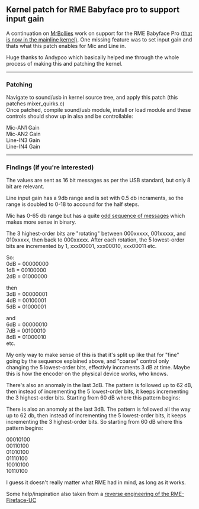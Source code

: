 ## Kernel patch for RME Babyface pro to support input gain


A continuation on [MrBollies](https://github.com/MrBollie) work on support for the RME Babyface Pro [(that is now in the mainline kernel)](https://git.kernel.org/pub/scm/linux/kernel/git/torvalds/linux.git/commit/sound/usb?h=v6.10-rc7&id=3e8f3bd047163d30fb1ad32ca7e4628921555c09).
One missing feature was to set input gain and thats what this patch enables for Mic and Line in. 

Huge thanks to Andypoo which basically helped me through the whole process of making this and patching the kernel.

---

### Patching

Navigate to sound/usb in kernel source tree, and apply this patch (this patches mixer_quirks.c)\
Once patched, compile sound/usb module, install or load module and these controls should show up in alsa and be controllable:

Mic-AN1 Gain\
Mic-AN2 Gain\
Line-IN3 Gain\
Line-IN4 Gain

---

### Findings (if you're interested)

The values are sent as 16 bit messages as per the USB standard, but only 8 bit are relevant. 

Line input gain has a 9db range and is set with 0.5 db incraments, so the range is doubled to 0-18 to accound for the half steps.

Mic has 0-65 db range but has a quite [odd sequence of messages](https://github.com/stistrup/rme-gain-kernel-patch/blob/main/docs/usb%20gain%20messages.txt) which makes more sense in binary.

The 3 highest-order bits are "rotating" between 000xxxxx, 001xxxxx, and 010xxxxx, then back to 000xxxxx. 
After each rotation, the 5 lowest-order bits are incremented by 1, xxx00001, xxx00010, xxx00011 etc.

So:\
0dB = 00000000\
1dB = 00100000\
2dB = 01000000

then\
3dB = 00000001\
4dB = 00100001\
5dB = 01000001

and\
6dB = 00000010\
7dB = 00100010\
8dB = 01000010\
etc.

My only way to make sense of this is that it's split up like that for "fine" going by the sequence explained above, and "coarse" control only changing the 5 lowest-order bits, effectivly incraments 3 dB at time.
Maybe this is how the encoder on the physical device works, who knows. 

There's also an anomaly in the last 3dB. The pattern is followed up to 62 dB, then 
instead of incrementing the 5 lowest-order bits, it keeps incrementing the 3 highest-order bits. 
Starting from 60 dB where this pattern begins:

There is also an anomoly at the last 3dB. The pattern is followed all the way up to 62 db, then 
instead of incrementing the 5 lowest-order bits, it keeps incrementing the 3 highest-order bits. 
So starting from 60 dB where this pattern begins:

00010100\
00110100\
01010100\
01110100\
10010100\
10110100

I guess it doesn't really matter what RME had in mind, as long as it works.

Some help/inspiration also taken from a [reverse engineering of the RME-Fireface-UC](https://github.com/agfline/RME-Fireface-UC-Drivers)
